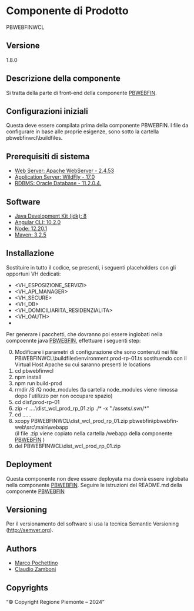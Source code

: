 # Componente di Prodotto
PBWEBFINWCL

## Versione
1.8.0

## Descrizione della componente
Si tratta della parte di front-end della componente [PBWEBFIN](../pbwebfin). 

## Configurazioni iniziali
Questa deve essere compilata prima della componente PBWEBFIN. I file da configurare in base alle proprie esigenze, sono sotto la cartella pbwebfinwcl\buildfiles.

## Prerequisiti di sistema
* [Web Server: Apache WebServer - 2.4.53](https://www.apache.org)
* [Application Server: WildFly - 17.0](https://www.wildfly.org/)
* [RDBMS: Oracle Database - 11.2.0.4.](https://www.oracle.com/java)
## Software
* [Java Development Kit (jdk): 8](https://www.oracle.com/java)
* [Angular CLI: 10.2.0](https://angular.io)
* [Node: 12.20.1](https://nodejs.org)
* [Maven: 3.2.5](https://maven.apache.org)

## Installazione
Sostituire in tutto il codice, se presenti, i seguenti placeholders con gli opportuni VH dedicati:
* <VH_ESPOSIZIONE_SERVIZI>
* <VH_API_MANAGER>
* <VH_SECURE>
* <VH_DB>
* <VH_DOMICILIARITA_RESIDENZIALITA>
* <VH_OAUTH>
* <VH>

Per generare i pacchetti, che dovranno poi essere inglobati nella compoennte java [PBWEBFIN](../pbwebfin), effettuare i seguenti step:

0. Modificare i parametri di configurazione che sono contenuti nei file PBWEBFINWCL\buildfiles\environment.prod-rp-01.ts sostituendo <VH> con  il Virtual Host Apache su cui saranno presenti le locations
1. cd pbwebfinwcl
2. npm install
3. npm run build-prod
4. rmdir /S /Q node_modules
   (la cartella node_modules viene rimossa dopo l'utilizzo per non occupare spazio)
5. cd dist\prod-rp-01
6. zip -r ..\..\dist_wcl_prod_rp_01.zip ./* -x "./assets/.svn/*"
7. cd ..\..\..
8. xcopy PBWEBFINWCL\dist_wcl_prod_rp_01.zip pbwebfin\pbwebfin-web\src\main\webapp\
   (il file .zip viene copiato nella cartella /webapp della componente [PBWEBFIN](../pbwebfin) )
9. del PBWEBFINWCL\dist_wcl_prod_rp_01.zip

## Deployment
Questa componente non deve essere deployata ma dovrà essere inglobata nella componente [PBWEBFIN](../pbwebfin).
Seguire le istruzioni del README.md della componente [PBWEBFIN](../pbwebfin)

## Versioning
Per il versionamento del software si usa la tecnica Semantic Versioning (http://semver.org).

## Authors
* [Marco Pochettino](mailto:marco.pochettino@csi.it)
* [Claudio Zamboni](mailto:claudio.zamboni@csi.it)

## Copyrights
“© Copyright Regione Piemonte – 2024”